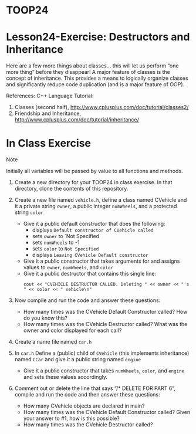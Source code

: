 # TOOP24
# Lesson24-Exercise: Destructors and Inheritance
Here are a few more things about classes… this will let us perform “one more thing” before they disappear! A major feature of classes is the concept of inheritance. This provides a means to logically organize classes and significantly reduce code duplication (and is a major feature of OOP). 

References: C++ Language Tutorial: 
  1. Classes (second half), http://www.cplusplus.com/doc/tutorial/classes2/  
  2. Friendship and Inheritance, http://www.cplusplus.com/doc/tutorial/inheritance/

# In Class Exercise
>[!Note]
>Initially all variables will be passed by value to all functions and methods.
1. Create a new directory for your TOOP24 in class exercise. In that directory, clone the contents of this repository.
2. Create a new file named `vehicle.h`, define a class named CVehicle and it a private string `owner`, a public integer `numWheels`, and a protected string `color`
    - Give it a public default constructor that does the following:
      - displays `Default constructor of CVehicle called`
      - sets `owner` to `Not Specified
      - sets `numWheels` to -1
      - sets `color` to `Not Specified`
      - displays `Leaving CVehicle Default constructor`
    - Give it a public constructor that takes arguments for and assigns values to `owner`, `numWheels`, and `color`
    - Give it a public destructor that contains this single line:
      ```
      cout << "CVEHICLE DESTRUCTOR CALLED. Deleting " << owner << "'s " << color << " vehicle\n"  
      ```
3. Now compile and run the code and answer these questions: 
    - How many times was the CVehicle Default Constructor called? How do you know this? 
    - How many times was the CVehicle Destructor called? What was the owner and color displayed for each call?
      
4. Create a name file named `car.h`

5. In `car.h` Define a (public) child of `CVehicle` (this implements inheritance) named `CCar` and give it a public string named `engine`
    - Give it a public constructor that takes `numWheels`, `color`, and `engine` and sets these values accordingly.  

6. Comment out or delete the line that says “/* DELETE FOR PART 6”, compile and run the code and then answer these questions: 
    - How many CVehicle objects are declared in main? 
    - How many times was the CVehicle Default Constructor called? Given your answer to #1, how is this possible? 
    - How many times was the CVehicle Destructor called?  
